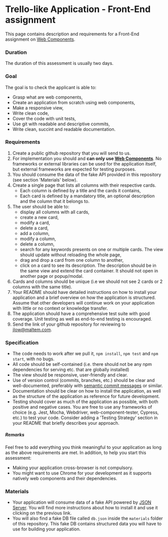 # Trello-like Application - Front-End assignment

This page contains description and requirements for a Front-End assignment on [Web Components](https://developer.mozilla.org/en-US/docs/Web/Web_Components).

### Duration

The duration of this assessment is usually two days.

### Goal

The goal is to check the applicant is able to:

- Grasp what are web components,
- Create an application from scratch using web components,
- Make a responsive view,
- Write clean code,
- Cover the code with unit tests,
- Use git with readable and descriptive commits,
- Write clean, succint and readable documentation.

### Requirements

1. Create a public github repository that you will send to us.
2. For implementation you should and **can only use [Web Components](https://www.webcomponents.org/introduction)**. No frameworks or external libraries can be used for the application itself, but external frameworks are expected for testing purposes.
3. You should consume the data of the fake API provided in this repository (see section 'Materials' below).
4. Create a single page that lists all columns with their respective cards.
   - Each column is defined by a title and the cards it contains,
   - Each card is defined by a mandatory title, an optional description and the column that it belongs to.
5. The user should be able to:
   - display all columns with all cards,
   - create a new card,
   - modify a card,
   - delete a card,
   - add a column,
   - modify a column,
   - delete a column,
   - search for any keywords presents on one or multiple cards. The view should update without reloading the whole page,
   - drag and drop a card from one column to another,
   - click on a card to see its description. The description should be in the same view and extend the card container. It should not open in another page or popup/modal.
6. Cards and columns should be unique (i.e we should not see 2 cards or 2 columns with the same title).
7. Your README should have detailed instructions on how to install your application and a brief overview on how the application is structured. Assume that other developers will continue work on your application with little or no context or knowledge transfer.
8. The application should have a comprehensive test suite with good coverage. Unit testing as well as end-to-end testing is encouraged.
9. Send the link of your github repository for reviewing to [jlow@maltem.com](mailto:jlow@maltem.com).

### Specification

- The code needs to work after we pull it, `npm install`, `npm test` and `npm start`, with no bugs.
- All code should be self-contained (i.e. there should not be any npm dependencies for serving etc. that are globally installed)
- The view should be responsive, user-friendly and clear.
- Use of version control (commits, branches, etc.) should be clear and well-documented, preferably with [semantic commit messages](https://seesparkbox.com/foundry/semantic_commit_messages) or similar.
- Documentation should be clear on how to install the application, as well as the structure of the application as reference for future development.
- Testing should cover as much of the application as possible, with both positive and negative cases. You are free to use any frameworks of choice (e.g. Jest, Mocha, Webdriver, web-component-tester, Cypress, etc.) to test your code. Consider adding a 'Testing Strategy' section in your README that briefly describes your approach.

##### Remarks

Feel free to add everything you think meaningful to your application as long as the above requirements are met.
In addition, to help you start this assessment:

- Making your application cross-browser is not compulsory.
- You might want to use Chrome for your development as it supports natively web components and their dependencies.

### Materials

- Your application will consume data of a fake API powered by [JSON Server](https://github.com/typicode/json-server). You will find more instructions about how to install it and use it clicking on the previous link.
- You will also find a fake DB file called `db.json` inside the `materials` folder of this repository. This fake DB contains structured data you will have to use for building your application.